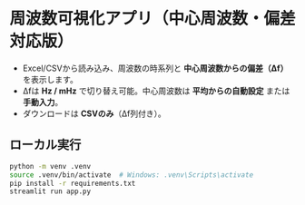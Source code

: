 # 周波数可視化アプリ（中心周波数・偏差対応版）

- Excel/CSVから読み込み、周波数の時系列と **中心周波数からの偏差（Δf）** を表示します。
- Δfは **Hz / mHz** で切り替え可能。中心周波数は **平均からの自動設定** または **手動入力**。
- ダウンロードは **CSVのみ**（Δf列付き）。

## ローカル実行
```bash
python -m venv .venv
source .venv/bin/activate  # Windows: .venv\Scripts\activate
pip install -r requirements.txt
streamlit run app.py
```
